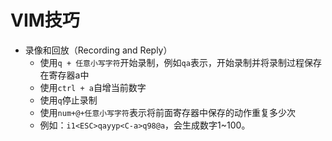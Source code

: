 # VIM技巧
- 录像和回放（Recording and Reply）
  - 使用`q + 任意小写字符`开始录制，例如`qa`表示，开始录制并将录制过程保存在寄存器a中
  - 使用`ctrl + a`自增当前数字
  - 使用`q`停止录制
  - 使用`num+@+任意小写字符`表示将前面寄存器中保存的动作重复多少次
  - 例如：`i1<ESC>qayyp<C-a>q98@a`，会生成数字1~100。
